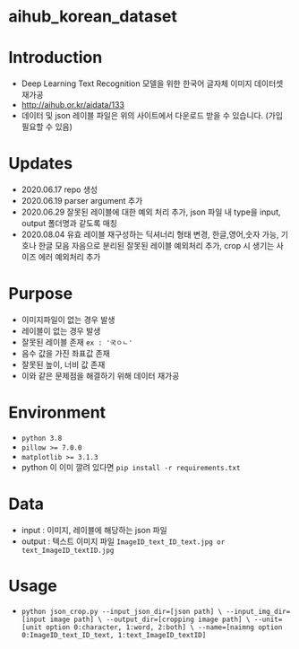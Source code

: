 # aihub_korean_dataset 

# Introduction
- Deep Learning Text Recognition 모델을 위한 한국어 글자체 이미지 데이터셋 재가공
- http://aihub.or.kr/aidata/133
- 데이터 및 json 레이블 파일은 위의 사이트에서 다운로드 받을 수 있습니다. (가입 필요할 수 있음)

# Updates
- 2020.06.17 repo 생성
- 2020.06.19 parser argument 추가
- 2020.06.29 잘못된 레이블에 대한 예외 처리 추가, json 파일 내 type을 input, output 폴더명과 같도록 매칭
- 2020.08.04 유효 레이블 재구성하는 딕셔너리 형태 변경, 한글,영어,숫자 가능, 기호나 한글 모음 자음으로 분리된 잘못된 레이블 예외처리 추가, crop 시 생기는 사이즈 에러 예외처리 추가

# Purpose 
- 이미지파일이 없는 경우 발생
- 레이블이 없는 경우 발생
- 잘못된 레이블 존재 `ex : '국ㅇㄴ'`
- 음수 값을 가진 좌표값 존재
- 잘못된 높이, 너비 값 존재
- 이와 같은 문제점을 해결하기 위해 데이터 재가공 

# Environment
- `python 3.8`
- `pillow >= 7.0.0`
- `matplotlib >= 3.1.3`
- python 이 이미 깔려 있다면 `pip install -r requirements.txt`  

# Data
- input : 이미지, 레이블에 해당하는 json 파일
- output : 텍스트 이미지 파일 `ImageID_text_ID_text.jpg or text_ImageID_textID.jpg`

# Usage
- `python json_crop.py --input_json_dir=[json path] \ --input_img_dir=[input image path] \ --output_dir=[cropping image path] \ --unit=[unit option 0:character, 1:word, 2:both] \ --name=[naimng option 0:ImageID_text_ID_text, 1:text_ImageID_textID]`
